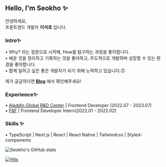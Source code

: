 ## Hello, I'm Seokho ✨

안녕하세요,<br/>
프론트엔드 개발자 **이석호** 입니다.

### Intro✨
• Why? 라는 질문으로 시작해, How를 탐구하는 과정을 좋아합니다.<br/>
• 배운 것을 정리하고 기록하는 것을 좋아하고, 주도적으로 개발하며 성장할 수 있는 환경을 좋아합니다.<br/>
• 함께 일하고 싶은 좋은 개발자가 되기 위해 노력하고 있습니다.🙃<br/>

제가 궁금하다면 **[Blog](https://river-dev.vercel.app/)** 에서 확인해주세요!

### Experience✨
• [Aladdin Global R&D Center](https://www.buyaladdinrnd.com/) | Frontend Developer (2022.07 - 2023.07)<br/>
• [F&F](https://www.fnf.co.kr/pages/main/main.php) | Frontend Developer Intern(2022.01 - 2022.02)<br/>

### Skills ✨
• TypeScript | Next.js | React | React Native | Tailwindcss | Styled-components

![Seokho's GitHub stats](https://github-readme-stats.vercel.app/api?username=Seokho0120&theme=github_dark&show_icons=true)


[![Hits](https://hits.seeyoufarm.com/api/count/incr/badge.svg?url=https%3A%2F%2Fgithub.com%2FSeokho0120&count_bg=%232E57EC&title_bg=%23898989&icon=ghostery.svg&icon_color=%23E7E7E7&title=Profile+views&edge_flat=false)](https://hits.seeyoufarm.com)
